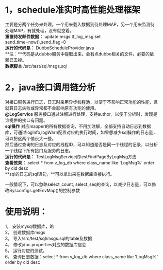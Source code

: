 1，schedule准实时高性能处理框架
=========================================
主要是分两个任务来处理，一个用来载入数据到待处理MAP，另一个用来监测待处理MAP，有就处理，没有就空着。   
**重置待发邮件数据：** update msgs.tf_log_msg set send_time=now(),send_flag=0   
**运行的代码是：** DubboScheduleProvider.java   
**注：**代码是从dubbo服务中提取出来，会有点dubbo相关的文件，必要的依赖已去掉。    
**数据脚本** /src/test/sql/msgs.sql



2，java接口调用链分析
=========================================
对接口服务进行日志，日志时采用异步线程池，以便于不影响正常功能的性能，且就算日志失败或异常都不会影响原有功能的使用。  
**@LogService** 服务接口通过注解进行处理，支持author，以便于分析时，发现是谁提供的接口有问题。  
**sql操作** 对应mapper的所有数据查询，不用加注解，全部支持自动日志到数据库，可通过logInfo,logWarn配置对应的执行时间，如果想减少sql操作的日志量，可以把这两个值设大一些。    
然后通过查询的日志及对应的线程ID，可以知道是否是同一个线程的记录，以分析一个线程下所有接口及服务的日志。   
**运行的代码是：** TestLogMsgService的testFindPageByLogMsg方法    
**查看效果：** select * from v_log_db where class_name like 'LogMsg%' order by cid desc   
**sql的日志的sql语句，**可以拿出来在数据库直接执行。   

一般情况下，可以忽略select_count, select_seq的查询，以减少日志量，可以修改Sysconfigs.getEnvMap()的控制参数  


使用说明：
========================================
1，	安装mysql数据库，略   
2，	创建数据库msgs   
3，	导入/src/test/sql/msgs.sql的table及数据   
4，	修改jdbc.properties对应的数据库信息   
5，	运行对应的测试。   
6，	查询日志数据：select * from v_log_db where class_name like 'LogMsg%' order by cid desc    
